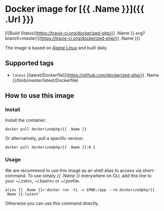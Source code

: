 # Docker image for [{{ .Name }}]({{ .Url }})

[![Build Status](https://travis-ci.org/dockerized-php/{{ .Name }}.svg?branch=master)](https://travis-ci.org/dockerized-php/{{ .Name }})

The image is based on [Alpine Linux](https://alpinelinux.org/) and built daily.

## Supported tags

- `latest` [(latest/Dockerfile)](https://github.com/dockerized-php/{{ .Name }}/blob/master/latest/Dockerfile)

## How to use this image

### Install

Install the container:

```
docker pull dockerizedphp/{{ .Name }}
```

Or alternatively, pull a specific version:

```
docker pull dockerizedphp/{{ .Name }}:0.1
```

### Usage

We are recommend to use this image as an shell alias to access via short-command.
To use simply *{{ .Name }}* everywhere on CLI, add this line to your ~/.zshrc, ~/.bashrc or ~/.profile.

```
alias {{ .Name }}='docker run -ti -v $PWD:/app --rm dockerizedphp/{{ .Name }}:latest'
```

Otherwise you can use this command directly.
